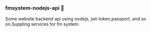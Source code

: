 ### fmsystem-nodejs-api 🥒 

Some website backend api using nodejs, jwt-token,passport, and so on.Suppling services for fm system.

